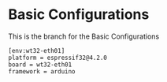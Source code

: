 # Basic Configurations
This is the branch for the Basic Configurations

```
[env:wt32-eth01]
platform = espressif32@4.2.0
board = wt32-eth01
framework = arduino
```